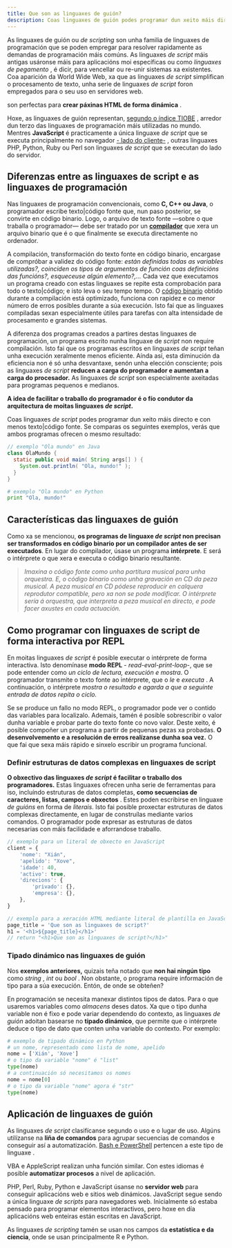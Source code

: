 ```yaml
---
title: Que son as linguaxes de guión?
description: Coas linguaxes de guión podes programar dun xeito máis directo e con menos código fonte
---
```


As linguaxes de guión ou *de scripting* son unha familia de linguaxes de programación que se poden empregar para resolver rapidamente as demandas de programación máis comúns. As linguaxes *de script* máis antigas usáronse máis para aplicacións moi específicas ou como *linguaxes de pegamento* , é dicir, para vencellar ou re-unir sistemas xa existentes. Coa aparición da World Wide Web, xa que as linguaxes *de script* simplifican o procesamento de texto, unha serie de linguaxes *de script* foron empregados para o seu uso en servidores web. 

son perfectas para **crear páxinas HTML de forma dinámica** .

Hoxe, as linguaxes de guión representan, [segundo o índice TIOBE](https://www.tiobe.com/tiobe-index/) , arredor dun terzo das linguaxes de programación máis utilizadas no mundo. Mentres **JavaScript** é practicamente a única linguaxe *de script* que se executa principalmente no navegador [- lado do cliente-](https://www.ionos.es/digitalguide/paginas-web/desarrollo-web/lenguajes-del-lado-servidor-o-del-cliente-diferencias/) , outras linguaxes PHP, Python, Ruby ou Perl son linguaxes *de script* que se executan do lado do servidor.

## Diferenzas entre as linguaxes de script e as linguaxes de programación

Nas linguaxes de programación convencionais, como **C, C++ ou Java**, o programador escribe texto|código fonte que, nun paso posterior, se convirte en código binario. Logo, o arquivo de texto fonte —sobre o que traballa o programador— debe ser tratado por un [**compilador**](https://www.ionos.es/digitalguide/paginas-web/desarrollo-web/compilador-e-interprete/)  que xera un arquivo binario que é o que finalmente se executa directamente no ordenador.

A compilación, transformación do texto fonte en código binario, encargase de compróbar a validez do código fonte: *están definidas todas as variables utilizadas?, coinciden os tipos de argumentos de función coas definicións das funcións?, esqueceuse algún elemento?,...* Cada vez que executamos un programa creado con estas linguaxes se repite esta comprobación para todo o texto|código; e isto leva o seu tempo tempo. O [código binario](https://www.ionos.es/digitalguide/paginas-web/desarrollo-web/codigo-binario/) obtido durante a compilación está optimizado, funciona con rapidez e co menor número de erros posibles durante a súa execución. Isto fai que as linguaxes compiladas sexan especialmente útiles para tarefas con alta intensidade de procesamento e grandes sistemas.

A diferenza dos programas creados a partires destas linguaxes de programación, un programa escrito nunha linguaxe de *script* non require compilación. Isto fai que os programas escritos en linguaxes *de script* teñan unha execución xeralmente menos eficiente. Aínda así, esta diminución da eficiencia non é só unha desvantaxe, senón unha elección consciente; pois as linguaxes *de script* **reducen a carga do programador e aumentan a carga do procesador.** As linguaxes *de script* son especialmente axeitadas para programas pequenos e medianos.

**A idea de facilitar o traballo do programador é o fío condutor da arquitectura de moitas linguaxes *de script*.** 

Coas linguaxes *de script* podes programar dun xeito máis directo e con menos texto|código fonte. Se comparas os seguintes exemplos, verás que ambos programas ofrecen o mesmo resultado:

```java
// exemplo "Ola mundo" en Java
class OlaMundo {
  static public void main( String args[] ) {
    System.out.println( "Ola, mundo!" );
  }
}
```

```python
# exemplo "Ola mundo" en Python
print "Ola, mundo!"
```

## Características das linguaxes de guión

Como xa se mencionou, **os programas de linguaxe *de script* non precisan ser transformados en código binario por un compilador antes de ser executados**. En lugar do compilador, úsase un programa **intérprete**. E será o intérprete o que xera e executa o código binario resultante.

> *Imaxina o código fonte como unha partitura musical para unha orquestra. E, o código binario como unha gravación en CD da peza musical. A peza musical en CD pódese reproducir en calquera reprodutor compatible, pero xa non se pode modificar. O intérprete sería á orquestra, que interpreta a peza musical en directo, e pode facer axustes en cada actuación.*

## Como programar con linguaxes de script de forma interactiva por REPL

En moitas linguaxes *de script* é posible executar o intérprete de forma interactiva. Isto denomínase **modo REPL** - *read-eval-print-loop*-, que se pode entender como *un ciclo de lectura, execución e mostra*. O programador transmite o texto fonte ao intérprete, que o *le* e *executa* . A continuación, o intérprete *mostra o resultado e agarda a que a seguinte entrada de datos repita o ciclo.*

Se se produce un fallo no modo REPL, o programador pode ver o contido das variables para localizalo. Ademais, tamén é posible sobrescribir o valor dunha variable e probar parte do texto fonte co novo valor. Deste xeito, é posible compoñer un programa a partir de pequenas pezas xa probadas. **O desenvolvemento e a resolución de erros realízanse dunha soa vez.** O que fai que sexa máis rápido e sinxelo escribir un programa funcional.

### Definir estruturas de datos complexas en linguaxes de script

**O obxectivo das linguaxes *de script* é facilitar o traballo dos programadores.** Estas linguaxes ofrecen unha serie de ferramentas para iso, incluíndo estruturas de datos completas, **como secuencias de caracteres, listas, campos e obxectos** . Estes poden escribirse en linguaxe *de guións* en forma de *literais*. Isto fai posible proxectar estruturas de datos complexas directamente, en lugar de construílas mediante varios comandos. O programador pode expresar as estruturas de datos necesarias con máis facilidade e aforrandose traballo.

```js
// exemplo para un literal de obxecto en JavaScript
client = {
    'nome': "Xián",
    'apelido': "Xove",
    'idade': 40,
    'activo': true,
    'direcions': {
        'privado': {},
        'empresa': {},
    },
}
```

```js
// exemplo para a xeración HTML mediante literal de plantilla en JavaScript
page_title = 'Que son as linguaxes de script?'
h1 = '<h1>${page_title}</h1>'
// return "<h1>Que son as linguaxes de script?</h1>"
```

### Tipado dinámico nas linguaxes de guión

Nos **exemplos anteriores,** quizais teña notado que **non hai ningún tipo** como *string* , *int* ou *bool* . Non obstante, o programa require información de tipo para a súa execución. Entón, de onde se obteñen?

En programación se necesita manexar distintos tipos de datos. Para o que usaremos variables como *almacens* deses datos. Xa que o tipo dunha variable non é fixo e pode variar dependendo do contexto, as linguaxes *de guión* adoitan basearse no **tipado dinámico**, que permite que o intérprete deduce o tipo de dato que conten unha variable do contexto. Por exemplo:

```python
# exemplo de tipado dinámico en Python
# un nome, representado como lista de nome, apelido
nome = ['Xián', 'Xove']
# o tipo da variable "nome" é "list"
type(nome)
# a continuación só necesitamos os nomes
nome = nome[0]
# o tipo da variable "nome" agora é "str"
type(nome)
```

## Aplicación de linguaxes de guión

As linguaxes *de script* clasifícanse segundo o uso e o lugar de uso. Algúns utilízanse na **liña de comandos** para agrupar secuencias de comandos e conseguir así a automatización. [Bash e PowerShell](https://www.ionos.es/digitalguide/servidores/know-how/windows-powershell/) pertencen a este tipo de linguaxe .

VBA e AppleScript realizan unha función similar. Con estes idiomas é posible **automatizar procesos** a nivel de aplicación.

PHP, Perl, Ruby, Python e JavaScript úsanse no **servidor web** para conseguir aplicacións web e sitios web dinámicos. JavaScript segue sendo a única linguaxe *de scripts* para navegadores web. Inicialmente só estaba pensado para programar elementos interactivos, pero hoxe en día aplicacións web enteiras están escritas en JavaScript.

As linguaxes *de scripting* tamén se usan nos campos da **estatística e da ciencia**, onde se usan principalmente R e Python.